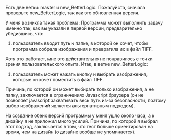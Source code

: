 Есть две ветки: master и new_BetterLogic. Пожалуйста, сначала проверьте new_BetterLogic, так как это обновленная версия.

У меня возникла такая проблема: Программа может выполнить задачу именно так, как вы указали в первой версии, предварительно убедившись, что:

1) пользователь вводит путь к папке, в которой он хочет, чтобы программа собрала изображения и превратила их в файл TIFF.

Хотя это работает, мне это действительно не понравилось с точки зрения пользовательского опыта. Итак, в ветке new_BetterLogic:
1) пользователь может нажать кнопку и выбрать изображения, которые он хочет поместить в файл TIFF.


Причина, по которой он может выбирать только изображения, а не папку, заключается в ограничениях Javascript браузера (он не позволяет javascript захватывать весь путь из-за безопасности, поэтому выбор изображений является альтернативным подходом).

На создание обеих версий программы у меня ушло около часа, а к дизайну я не приложил много усилий. Причина, по которой я выбрал этот подход, заключается в том, что тест больше ориентирован на время, чем на дизайн (о дизайне вообще не упоминается).
